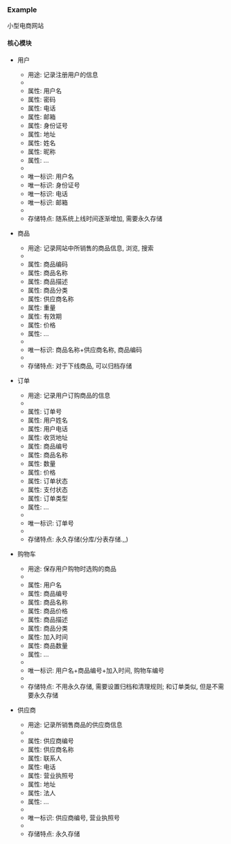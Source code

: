 ### Example

小型电商网站

#### 核心模块

+ 用户
    + 用途: 记录注册用户的信息
    +
    + 属性: 用户名
    + 属性: 密码
    + 属性: 电话
    + 属性: 邮箱
    + 属性: 身份证号
    + 属性: 地址
    + 属性: 姓名
    + 属性: 昵称
    + 属性: ...
    +
    + 唯一标识: 用户名
    + 唯一标识: 身份证号
    + 唯一标识: 电话
    + 唯一标识: 邮箱
    +
    + 存储特点: 随系统上线时间逐渐增加, 需要永久存储

+ 商品
    + 用途: 记录网站中所销售的商品信息, 浏览, 搜索
    +
    + 属性: 商品编码
    + 属性: 商品名称
    + 属性: 商品描述
    + 属性: 商品分类
    + 属性: 供应商名称
    + 属性: 重量
    + 属性: 有效期
    + 属性: 价格
    + 属性: ...
    +
    + 唯一标识: 商品名称+供应商名称, 商品编码
    +
    + 存储特点: 对于下线商品, 可以归档存储

+ 订单
    + 用途: 记录用户订购商品的信息
    +
    + 属性: 订单号
    + 属性: 用户姓名
    + 属性: 用户电话
    + 属性: 收货地址
    + 属性: 商品编号
    + 属性: 商品名称
    + 属性: 数量
    + 属性: 价格
    + 属性: 订单状态
    + 属性: 支付状态
    + 属性: 订单类型
    + 属性: ...
    +
    + 唯一标识: 订单号
    +
    + 存储特点: 永久存储(分库/分表存储.,,)

+ 购物车
    + 用途: 保存用户购物时选购的商品
    +
    + 属性: 用户名
    + 属性: 商品编号
    + 属性: 商品名称
    + 属性: 商品价格
    + 属性: 商品描述
    + 属性: 商品分类
    + 属性: 加入时间
    + 属性: 商品数量
    + 属性: ...
    +
    + 唯一标识: 用户名+商品编号+加入时间, 购物车编号
    +
    + 存储特点: 不用永久存储, 需要设置归档和清理规则; 和订单类似, 但是不需要永久存储


+ 供应商
    + 用途: 记录所销售商品的供应商信息
    +
    + 属性: 供应商编号
    + 属性: 供应商名称
    + 属性: 联系人
    + 属性: 电话
    + 属性: 营业执照号
    + 属性: 地址
    + 属性: 法人
    + 属性: ...
    +
    + 唯一标识: 供应商编号, 营业执照号
    +
    + 存储特点: 永久存储

